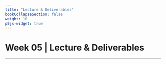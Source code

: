 ```yaml
---
title: "Lecture & Deliverables"
bookCollapseSection: false
weight: 10
p5js-widget: true
---
```


# Week 05 | Lecture & Deliverables

---
